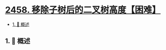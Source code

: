 # [2458. 移除子树后的二叉树高度【困难】](https://github.com/Tdahuyou/TNotes.leetcode/tree/main/notes/2458.%20%E7%A7%BB%E9%99%A4%E5%AD%90%E6%A0%91%E5%90%8E%E7%9A%84%E4%BA%8C%E5%8F%89%E6%A0%91%E9%AB%98%E5%BA%A6%E3%80%90%E5%9B%B0%E9%9A%BE%E3%80%91)

<!-- region:toc -->

- [1. 📝 概述](#1--概述)

<!-- endregion:toc -->

## 1. 📝 概述
